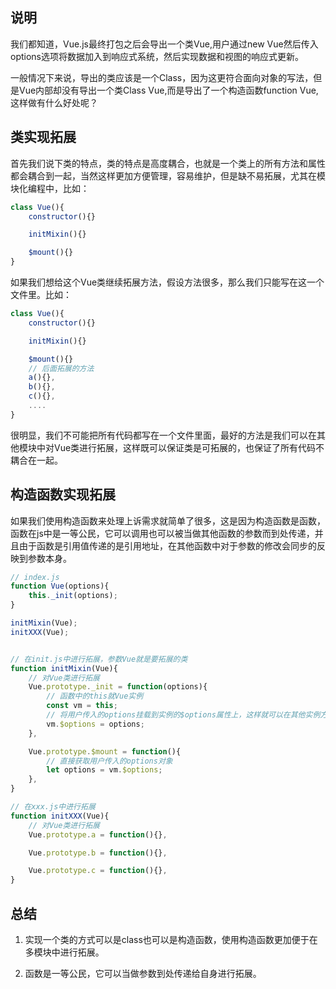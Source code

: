 ## 说明
我们都知道，Vue.js最终打包之后会导出一个类Vue,用户通过new Vue然后传入options选项将数据加入到响应式系统，然后实现数据和视图的响应式更新。

一般情况下来说，导出的类应该是一个Class，因为这更符合面向对象的写法，但是Vue内部却没有导出一个类Class Vue,而是导出了一个构造函数function Vue,这样做有什么好处呢？

## 类实现拓展
首先我们说下类的特点，类的特点是高度耦合，也就是一个类上的所有方法和属性都会耦合到一起，当然这样更加方便管理，容易维护，但是缺不易拓展，尤其在模块化编程中，比如：
```js
class Vue(){
    constructor(){}

    initMixin(){}

    $mount(){}
}
```
如果我们想给这个Vue类继续拓展方法，假设方法很多，那么我们只能写在这一个文件里。比如：
```js
class Vue(){
    constructor(){}

    initMixin(){}

    $mount(){}
    // 后面拓展的方法
    a(){},
    b(){},
    c(){},
    ....
}
```
很明显，我们不可能把所有代码都写在一个文件里面，最好的方法是我们可以在其他模块中对Vue类进行拓展，这样既可以保证类是可拓展的，也保证了所有代码不耦合在一起。

## 构造函数实现拓展
如果我们使用构造函数来处理上诉需求就简单了很多，这是因为构造函数是函数，函数在js中是一等公民，它可以调用也可以被当做其他函数的参数而到处传递，并且由于函数是引用值传递的是引用地址，在其他函数中对于参数的修改会同步的反映到参数本身。
```js
// index.js
function Vue(options){
    this._init(options);
}

initMixin(Vue);
initXXX(Vue);


// 在init.js中进行拓展，参数Vue就是要拓展的类
function initMixin(Vue){
    // 对Vue类进行拓展
    Vue.prototype._init = function(options){
        // 函数中的this就Vue实例
        const vm = this;
        // 将用户传入的options挂载到实例的$options属性上，这样就可以在其他实例方法中获取
        vm.$options = options;
    },

    Vue.prototype.$mount = function(){
        // 直接获取用户传入的options对象
        let options = vm.$options;
    },
}

// 在xxx.js中进行拓展
function initXXX(Vue){
    // 对Vue类进行拓展
    Vue.prototype.a = function(){},

    Vue.prototype.b = function(){},

    Vue.prototype.c = function(){},
}
```

## 总结
1. 实现一个类的方式可以是class也可以是构造函数，使用构造函数更加便于在多模块中进行拓展。

2. 函数是一等公民，它可以当做参数到处传递给自身进行拓展。